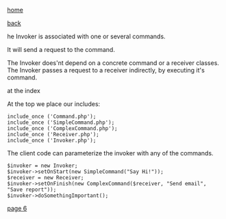 [home](./page01.md)

[back](./page04.md)

he Invoker is associated with one or several commands. 

It will send a request to the command. 

The Invoker does'nt depend on a concrete command or a receiver classes. The Invoker passes a request to a receiver indirectly, by executing it's command.

at the index

At the top we place our includes:

```
include_once ('Command.php');
include_once ('SimpleCommand.php');
include_once ('ComplexCommand.php');
include_once ('Receiver.php');
include_once ('Invoker.php');
```

The client code can parameterize the invoker with any of the commands.

```
$invoker = new Invoker;
$invoker->setOnStart(new SimpleCommand("Say Hi!"));
$receiver = new Receiver;
$invoker->setOnFinish(new ComplexCommand($receiver, "Send email", "Save report"));
$invoker->doSomethingImportant();
```

[page 6](./page06.md)
